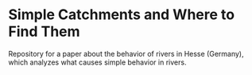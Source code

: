 # Simple Catchments and Where to Find Them
Repository for a paper about the behavior of rivers in Hesse (Germany), which analyzes what causes simple behavior in rivers. 

